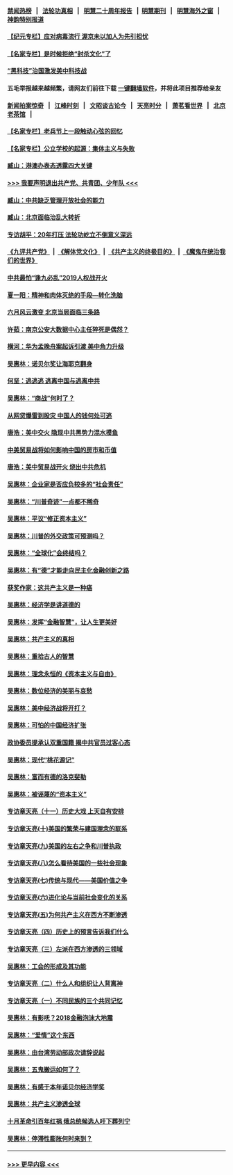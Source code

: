 #### [禁闻热榜](热点新闻.md?=0)  &nbsp;&nbsp;|&nbsp;&nbsp; [法轮功真相](https://github.com/gfw-breaker/truth/blob/master/README.md?=0) &nbsp;&nbsp;|&nbsp;&nbsp; [明慧二十周年报告](https://github.com/gfw-breaker/mh-reports/blob/master/README.md?=0) &nbsp;&nbsp;|&nbsp;&nbsp;[明慧期刊](https://github.com/gfw-breaker/mh-qikan) &nbsp;&nbsp;|&nbsp;&nbsp; [明慧海外之窗](https://github.com/gfw-breaker/mh-news/blob/master/README.md?=0) &nbsp;&nbsp;|&nbsp;&nbsp; [神韵特别报道](https://github.com/gfw-breaker/mh-news/blob/master/shenyun.md?=0)
#### [【纪元专栏】应对病毒流行 渥京未以加人为先引担忧](../pages/nsc423/n11875714.md?t=02281831) 
#### [【名家专栏】是时候拒绝“封杀文化”了](../pages/nsc423/n11814093.md?t=02281831) 
#### [“黑科技”治国激发美中科技战](../pages/nsc423/n11638056.md?t=02281831) 
#### 五毛举报越来越频繁，请网友们前往下载 [一键翻墙软件](https://github.com/gfw-breaker/ssr-accounts)，并将此项目推荐给亲友
#### [新闻拍案惊奇](https://github.com/gfw-breaker/banned-news/blob/master/pages/link4.md) &nbsp;&nbsp;|&nbsp;&nbsp; [江峰时刻](https://github.com/gfw-breaker/banned-news/blob/master/pages/link4.md) &nbsp;&nbsp;|&nbsp;&nbsp; [文昭谈古论今](https://github.com/gfw-breaker/banned-news/blob/master/pages/link4.md) &nbsp;&nbsp;|&nbsp;&nbsp; [天亮时分](https://github.com/gfw-breaker/banned-news/blob/master/pages/link4.md) &nbsp;&nbsp;|&nbsp;&nbsp; [萧茗看世界](https://github.com/gfw-breaker/banned-news/blob/master/pages/link4.md) &nbsp;&nbsp;|&nbsp;&nbsp; [北京老茶馆](https://github.com/gfw-breaker/banned-news/blob/master/pages/link4.md) &nbsp;&nbsp;|&nbsp;&nbsp; 
#### [【名家专栏】老兵节上一段触动心弦的回忆](../pages/nsc423/n11646016.md?t=02281831) 
#### [【名家专栏】公立学校的起源：集体主义与失败](../pages/nsc423/n11601833.md?t=02281831) 
#### [臧山：港澳办表态透露四大关键](../pages/nsc423/n11421628.md?t=02281831) 
#### [>>> 我要声明退出共产党、共青团、少年队 <<<](https://github.com/begood0513/goodnews/blob/master/quit/letter.md) 
#### [臧山：中共缺乏管理开放社会的能力](../pages/nsc423/n11407457.md?t=02281831) 
#### [臧山：北京面临治乱大转折](../pages/nsc423/n11406895.md?t=02281831) 
#### [专访胡平：20年打压 法轮功屹立不倒意义深远](../pages/nsc423/n11398800.md?t=02281831) 
#### [《九评共产党》](https://github.com/begood0513/9ping.md/blob/master/README.md) &nbsp;|&nbsp; [《解体党文化》](../../../../jtdwh.md/blob/master/README.md)  &nbsp;|&nbsp; [《共产主义的终极目的》](../../../../gczydzjmd.md/blob/master/README.md) &nbsp;|&nbsp; [《魔鬼在统治我们的世界》](../../../../mgztzwmdsj.md/blob/master/README.md) 
#### [中共最怕“逢九必乱”2019人权战开火](../pages/nsc423/n11385248.md?t=02281831) 
#### [夏一阳：精神和肉体灭绝的手段—转化洗脑](../pages/nsc423/n11368250.md?t=02281831) 
#### [六月风云激变 北京当局面临三条路](../pages/nsc423/n11313668.md?t=02281831) 
#### [许茹：南京公安大数据中心主任猝死是偶然？](../pages/nsc423/n11064744.md?t=02281831) 
#### [横河：华为孟晚舟案起诉引渡 美中角力升级](../pages/nsc423/n11027230.md?t=02281831) 
#### [吴惠林：诺贝尔奖让海耶克翻身](../pages/nsc423/n10890049.md?t=02281831) 
#### [何坚：逃逃逃 逃离中国与逃离中共](../pages/nsc423/n10592891.md?t=02281831) 
#### [吴惠林：“商战”何时了？](../pages/nsc423/n10573558.md?t=02281831) 
#### [从网贷爆雷到股灾 中国人的钱何处可逃](../pages/nsc423/n10572800.md?t=02281831) 
#### [唐浩：美中交火 隐现中共黑势力混水摸鱼](../pages/nsc423/n10544040.md?t=02281831) 
#### [中美贸易战将如何影响中国的房市和币值](../pages/nsc423/n10543697.md?t=02281831) 
#### [唐浩：美中贸易战开火 烧出中共危机](../pages/nsc423/n10540126.md?t=02281831) 
#### [吴惠林：企业家是否应负较多的“社会责任”](../pages/nsc423/n10535022.md?t=02281831) 
#### [吴惠林：“川普奇迹”一点都不稀奇](../pages/nsc423/n10512808.md?t=02281831) 
#### [吴惠林：平议“修正资本主义”](../pages/nsc423/n10495724.md?t=02281831) 
#### [吴惠林：川普的外交政策可预测吗？](../pages/nsc423/n10462387.md?t=02281831) 
#### [吴惠林：“全球化”会终结吗？](../pages/nsc423/n10452838.md?t=02281831) 
#### [吴惠林：有“德”才能走向民主化金融创新之路](../pages/nsc423/n10432292.md?t=02281831) 
#### [获奖作家：这共产主义是一种癌](../pages/nsc423/n10431541.md?t=02281831) 
#### [吴惠林：经济学是讲道德的](../pages/nsc423/n10398014.md?t=02281831) 
#### [吴惠林：发挥“金融智慧”，让人生更美好](../pages/nsc423/n10375019.md?t=02281831) 
#### [吴惠林：共产主义的真相](../pages/nsc423/n10351394.md?t=02281831) 
#### [吴惠林：重拾古人的智慧](../pages/nsc423/n10337691.md?t=02281831) 
#### [吴惠林：理念永恒的《资本主义与自由》](../pages/nsc423/n10316274.md?t=02281831) 
#### [吴惠林：数位经济的美丽与哀愁](../pages/nsc423/n10292946.md?t=02281831) 
#### [吴惠林：美中经济战将开打？](../pages/nsc423/n10258825.md?t=02281831) 
#### [吴惠林：可怕的中国经济扩张](../pages/nsc423/n10219147.md?t=02281831) 
#### [政协委员提承认双重国籍 揭中共官员过客心态](../pages/nsc423/n10208809.md?t=02281831) 
#### [吴惠林：现代“桃花源记”](../pages/nsc423/n10185234.md?t=02281831) 
#### [吴惠林：富而有德的洛克斐勒](../pages/nsc423/n10142264.md?t=02281831) 
#### [吴惠林：被诬蔑的“资本主义”](../pages/nsc423/n10124816.md?t=02281831) 
#### [专访章天亮（十一）历史大戏 上天自有安排](../pages/nsc423/n10094905.md?t=02281831) 
#### [专访章天亮(十)美国的繁荣与建国理念的联系](../pages/nsc423/n10094899.md?t=02281831) 
#### [专访章天亮(九)美国的左右之争和川普执政](../pages/nsc423/n10094889.md?t=02281831) 
#### [专访章天亮(八)怎么看待美国的一些社会现象](../pages/nsc423/n10094857.md?t=02281831) 
#### [专访章天亮(七)传统与现代——美国价值之争](../pages/nsc423/n10093140.md?t=02281831) 
#### [专访章天亮(六)进化论与当前社会变化的关系](../pages/nsc423/n10092036.md?t=02281831) 
#### [专访章天亮(五)为何共产主义在西方不断渗透](../pages/nsc423/n10083620.md?t=02281831) 
#### [专访章天亮（四）历史上的预言告诉我们什么](../pages/nsc423/n10083606.md?t=02281831) 
#### [专访章天亮（三）左派在西方渗透的三领域](../pages/nsc423/n10081115.md?t=02281831) 
#### [吴惠林：工会的形成及其功能](../pages/nsc423/n10080633.md?t=02281831) 
#### [专访章天亮（二）什么人和组织让人背离神](../pages/nsc423/n10076637.md?t=02281831) 
#### [专访章天亮（一）不同民族的三个共同记忆](../pages/nsc423/n10074188.md?t=02281831) 
#### [吴惠林：有影呒？2018金融泡沫大地震](../pages/nsc423/n10040534.md?t=02281831) 
#### [吴惠林：“爱情”这个东西](../pages/nsc423/n10019423.md?t=02281831) 
#### [吴惠林：由台湾劳动部政次请辞说起](../pages/nsc423/n9979679.md?t=02281831) 
#### [吴惠林：五鬼搬运如何了？](../pages/nsc423/n9925338.md?t=02281831) 
#### [吴惠林：有感于本年诺贝尔经济学奖](../pages/nsc423/n9871883.md?t=02281831) 
#### [吴惠林：共产主义渗透全球](../pages/nsc423/n9812748.md?t=02281831) 
#### [十月革命引百年红祸 俄总统候选人吁下葬列宁](../pages/nsc423/n9810182.md?t=02281831) 
#### [吴惠林：停滞性膨胀何时来到？](../pages/nsc423/n9764136.md?t=02281831) 

----
#### [ >>> 更早内容 <<< ](../indexes/nsc423-earlier.md)
